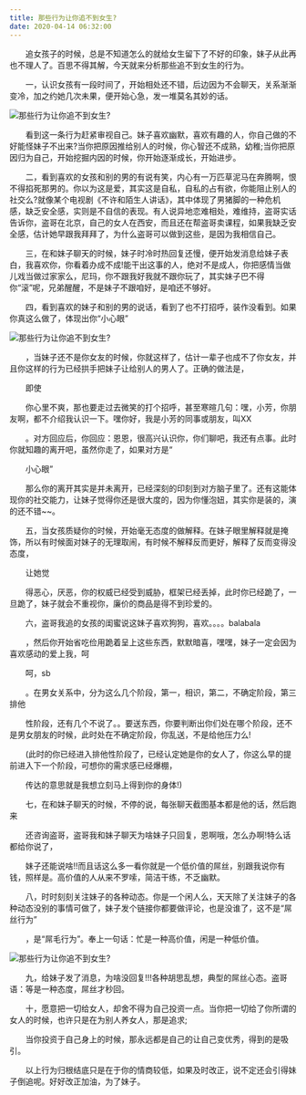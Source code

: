 ```yaml
---
title: 那些行为让你追不到女生?
date: 2020-04-14 06:32:00
---
```




　　追女孩子的时候，总是不知道怎么的就给女生留下了不好的印象，妹子从此再也不理人了。百思不得其解，今天就来分析那些追不到女生的行为。

　　一，认识女孩有一段时间了，开始相处还不错，后边因为不会聊天，关系渐渐变冷，加之约她几次未果，便开始心急，发一堆莫名其妙的话。

![那些行为让你追不到女生?](/img/e2e47cbe30d37e1f6f405e196994aacf.jpg)

　　看到这一条行为赶紧审视自己。妹子喜欢幽默，喜欢有趣的人，你自己做的不好能怪妹子不出来?当你把原因推给别人的时候，你心智还不成熟，幼稚;当你把原因归为自己，开始挖掘内因的时候，你开始逐渐成长，开始进步。

　　二，看到喜欢的女孩和别的男的有说有笑，内心有一万匹草泥马在奔腾啊，恨不得掐死那男的。你以为这是爱，其实这是自私，自私的占有欲，你能阻止别人的社交么?就像某个电视剧《不许和陌生人讲话》，其中体现了男猪脚的一种危机感，缺乏安全感，实则是不自信的表现。有人说异地恋难相处，难维持，盗哥实话告诉你，盗哥在北京，自己的女人在西安，而且还在帮盗哥卖课程，如果我缺乏安全感，估计她早跟我拜拜了，为什么盗哥可以做到这些，是因为我相信自己。

　　三，在和妹子聊天的时候，妹子时冷时热回复还慢，便开始发消息给妹子表白，我喜欢你，你看着办成不成!能干出这事的人，绝对不是成人，你把感情当做儿戏当做过家家么，尼玛，你不跟我好我就不跟你玩了，其实妹子巴不得你“滚”呢，兄弟醒醒，不是妹子不跟咱好，是咱还不够好。

　　四，看到喜欢的妹子和别的男的说话，看到了也不打招呼，装作没看到。如果你真这么做了，体现出你“小心眼”

![那些行为让你追不到女生?](/img/239242d447422a4f83d98768958524fd.jpg)

　　，当妹子还不是你女友的时候，你就这样了，估计一辈子也成不了你女友，并且你这样的行为已经拱手把妹子让给别人的男人了。正确的做法是，

　　即使

　　你心里不爽，那也要走过去微笑的打个招呼，甚至寒暄几句：嘿，小芳，你朋友啊，都不介绍我认识一下。嘿你好，我是小芳的同事或朋友，叫XX

　　。对方回应后，你回应：恩恩，很高兴认识你，你们聊吧，我还有点事。此时你就知趣的离开吧，虽然你走了，如果对方是“

　　小心眼”

　　那么你的离开其实是并未离开，已经深刻的印刻到对方脑子里了。还有这能体现你的社交能力，让妹子觉得你还是很大度的，因为你懂泡妞，其实你是装的，演的还不错~~。

　　五，当女孩质疑你的时候，开始毫无态度的做解释。在妹子眼里解释就是掩饰，所以有时候面对妹子的无理取闹，有时候不解释反而更好，解释了反而变得没态度，

　　让她觉

　　得恶心，厌恶，你的权威已经受到威胁，框架已经丢掉，此时你已经跪了，一旦跪了，妹子就会不重视你，廉价的商品是得不到珍爱的。

　　六，盗哥我追的女孩的闺蜜说这妹子喜欢狗狗，喜欢。。。。balabala

　　，然后你开始省吃俭用跪着呈上这些东西，默默暗喜，嘿嘿，妹子一定会因为喜欢感动的爱上我，呵

　　呵，sb

　　。在男女关系中，分为这么几个阶段，第一，相识，第二，不确定阶段，第三排他

　　性阶段，还有几个不说了。。要送东西，你要判断出你们处在哪个阶段，还不是男女朋友的时候，此时处在不确定阶段，你乱送，不是给他压力么!

　　(此时的你已经进入排他性阶段了，已经认定她是你的女人了，你这么早的提前进入下一个阶段，可想你的需求感已经爆棚，

　　传达的意思就是我想立刻马上得到你的身体!)

　　七，在和妹子聊天的时候，不停的说，每张聊天截图基本都是他的话，然后跑来

　　还咨询盗哥，盗哥我和妹子聊天为啥妹子只回复，恩啊哦，怎么办啊!特么话都给你说了，

　　妹子还能说啥!!而且话这么多一看你就是一个低价值的屌丝，别跟我说你有钱，照样是。高价值的人从来不罗嗦，简洁干练，不乏幽默。

　　八，时时刻刻关注妹子的各种动态。你是一个闲人么，天天除了关注妹子的各种动态没别的事情可做了，妹子发个链接你都要做评论，也是没谁了，这不是“屌丝行为”

　　，是“屌毛行为”。奉上一句话：忙是一种高价值，闲是一种低价值。

![那些行为让你追不到女生?](/img/9492b956cbb5f64ae784b422b8fdcde7.jpg)

　　九，给妹子发了消息，为啥没回复!!!各种胡思乱想，典型的屌丝心态。盗哥语：等是一种态度，屌丝才秒回。

　　十，愿意把一切给女人，却舍不得为自己投资一点。当你把一切给了你所谓的女人的时候，也许只是在为别人养女人，那是追求;

　　当你投资于自己身上的时候，那永远都是自己的让自己变优秀，得到的是吸引。

　　以上行为归根结底只是在于你的情商较低，如果及时改正，说不定还会引得妹子倒追呢。好好改正加油，为了妹子。